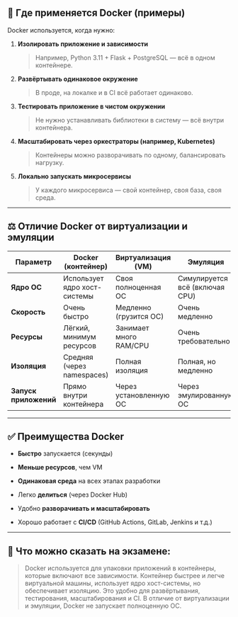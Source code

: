 
## 🧩 Где применяется Docker (примеры)

Docker используется, когда нужно:

1. **Изолировать приложение и зависимости**
    
    > Например, Python 3.11 + Flask + PostgreSQL — всё в одном контейнере.
    
2. **Развёртывать одинаковое окружение**
    
    > В проде, на локалке и в CI всё работает одинаково.
    
3. **Тестировать приложение в чистом окружении**
    
    > Не нужно устанавливать библиотеки в систему — всё внутри контейнера.
    
4. **Масштабировать через оркестраторы (например, Kubernetes)**
    
    > Контейнеры можно разворачивать по одному, балансировать нагрузку.
    
5. **Локально запускать микросервисы**
    
    > У каждого микросервиса — свой контейнер, своя база, своя среда.
    

---

## ⚖️ Отличие Docker от виртуализации и эмуляции

|Параметр|Docker (контейнер)|Виртуализация (VM)|Эмуляция|
|---|---|---|---|
|**Ядро ОС**|Использует ядро хост-системы|Своя полноценная ОС|Симулируется всё (включая CPU)|
|**Скорость**|Очень быстро|Медленно (грузится ОС)|Очень медленно|
|**Ресурсы**|Лёгкий, минимум ресурсов|Занимает много RAM/CPU|Очень требовательно|
|**Изоляция**|Средняя (через namespaces)|Полная изоляция|Полная, но медленно|
|**Запуск приложений**|Прямо внутри контейнера|Через установленную ОС|Через эмулированную ОС|

---

## ✅ Преимущества Docker

- **Быстро** запускается (секунды)
    
- **Меньше ресурсов**, чем VM
    
- **Одинаковая среда** на всех этапах разработки
    
- Легко **делиться** (через Docker Hub)
    
- Удобно **разворачивать и масштабировать**
    
- Хорошо работает с **CI/CD** (GitHub Actions, GitLab, Jenkins и т.д.)
    

---

## 📝 Что можно сказать на экзамене:

> Docker используется для упаковки приложений в контейнеры, которые включают все зависимости. Контейнер быстрее и легче виртуальной машины, использует ядро хост-системы, но обеспечивает изоляцию. Это удобно для развёртывания, тестирования, масштабирования и CI. В отличие от виртуализации и эмуляции, Docker не запускает полноценную ОС.
